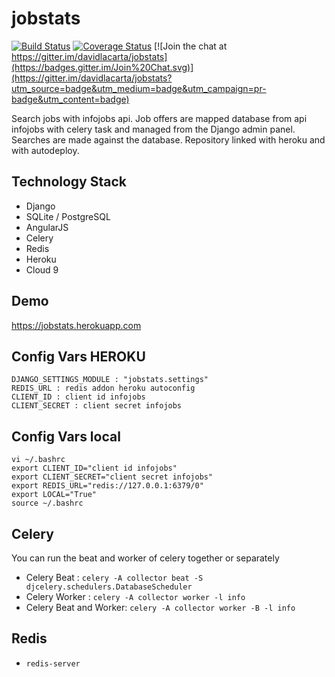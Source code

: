 # jobstats

[![Build Status](https://travis-ci.org/davidlacarta/jobstats.svg?branch=master)](https://travis-ci.org/davidlacarta/jobstats)
[![Coverage Status](https://coveralls.io/repos/davidlacarta/jobstats/badge.svg?branch=master&service=github)](https://coveralls.io/github/davidlacarta/jobstats?branch=master)
[![Join the chat at https://gitter.im/davidlacarta/jobstats](https://badges.gitter.im/Join%20Chat.svg)](https://gitter.im/davidlacarta/jobstats?utm_source=badge&utm_medium=badge&utm_campaign=pr-badge&utm_content=badge)

Search jobs with infojobs api. Job offers are mapped database from api infojobs with celery task and managed from the Django admin panel. Searches are made against the database. Repository linked with heroku and with autodeploy.

## Technology Stack

- Django
- SQLite / PostgreSQL
- AngularJS
- Celery
- Redis
- Heroku
- Cloud 9

## Demo

https://jobstats.herokuapp.com

## Config Vars HEROKU

```
DJANGO_SETTINGS_MODULE : "jobstats.settings"
REDIS_URL : redis addon heroku autoconfig
CLIENT_ID : client id infojobs
CLIENT_SECRET : client secret infojobs
```

## Config Vars local

```
vi ~/.bashrc
export CLIENT_ID="client id infojobs"
export CLIENT_SECRET="client secret infojobs"
export REDIS_URL="redis://127.0.0.1:6379/0"
export LOCAL="True"
source ~/.bashrc
```

## Celery

You can run the beat and worker of celery together or separately

- Celery Beat : `celery -A collector beat -S djcelery.schedulers.DatabaseScheduler`
- Celery Worker : `celery -A collector worker -l info`
- Celery Beat and Worker: `celery -A collector worker -B -l info`

## Redis

- `redis-server`
